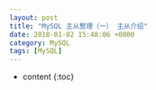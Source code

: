 ```yaml
---
layout: post
title: "MySQL 主从整理（一） 主从介绍"
date: 2018-01-02 15:48:06 +0800
category: MySQL
tags: [MySQL]
---
```

* content
{:toc}

